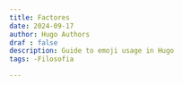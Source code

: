 ```yaml
---
title: Factores 
date: 2024-09-17
author: Hugo Authors
draf : false
description: Guide to emoji usage in Hugo
tags: -Filosofia

---
```

